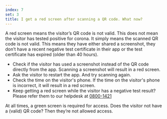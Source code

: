 ```yaml
---
index: 7
set: 3
title: I get a red screen after scanning a QR code. What now?
---
```

A red screen means the visitor’s QR code is not valid. This does not mean the visitor has tested positive for corona. It simply means the scanned QR code is not valid. This means they have either shared a screenshot, they don’t have a recent negative test certificate in their app or the test certificate has expired (older than 40 hours).  

- Check if the visitor has used a screenshot instead of the QR code directly from the app. Scanning a screenshot will result in a red screen.
- Ask the visitor to restart the app. And try scanning again. 
- Check the time on the visitor's phone. If the time on the visitor's phone is incorrect, it will result in a red screen. 
- Keep getting a red screen while the visitor has a negative test result? Please refer them to our helpdesk at <a href="tel:0800-1421">0800-1421</a>

At all times, a green screen is required for access. Does the visitor not have a (valid) QR code? Then they’re not allowed access. 
